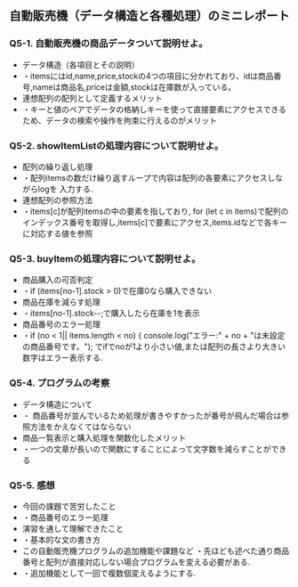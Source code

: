 ## 自動販売機（データ構造と各種処理）のミニレポート
### Q5-1. 自動販売機の商品データついて説明せよ。
* データ構造（各項目とその説明）
*   ・itemsにはid,name,price,stockの4つの項目に分かれており、idは商品番号,nameは商品名,priceは金額,stockは在庫数が入っている。
* 連想配列の配列として定義するメリット
*   ・キーと値のペアでデータの格納しキーを使って直接要素にアクセスできるため、データの検索や操作を拘束に行えるのがメリット
### Q5-2. showItemListの処理内容について説明せよ。
* 配列の繰り返し処理
*   ・配列itemsの数だけ繰り返すループで内容は配列の各要素にアクセスしながらlogを 入力する.
* 連想配列の参照方法
*   ・items[c]が配列itemsの中の要素を指しており, for (let c in items)で配列のインデックス番号を取得し,items[c]で要素にアクセス,items.idなどで各キーに対応する値を参照
### Q5-3. buyItemの処理内容について説明せよ。
* 商品購入の可否判定
*   ・if (items[no-1].stock > 0)で在庫0なら購入できない
* 商品在庫を減らす処理
*   ・items[no-1].stock--;で購入したら在庫を1を表示
* 商品番号のエラー処理
*   ・if (no < 1|| items.length < no) {
                console.log("エラー:" + no + "は未設定の商品番号です。");
でifでnoが1より小さい値,または配列の長さより大きい数字はエラー表示する.
### Q5-4. プログラムの考察
* データ構造について
*   ・ 商品番号が並んでいるため処理が書きやすかったが番号が飛んだ場合は参照方法をかえなくてはならない
* 商品一覧表示と購入処理を関数化したメリット
*   ・一つの文章が長いので関数にすることによって文字数を減らすことができる
### Q5-5. 感想
* 今回の課題で苦労したこと
*   ・商品番号のエラー処理
* 演習を通して理解できたこと
*   ・基本的な文の書き方
* この自動販売機プログラムの追加機能や課題など
  ・先ほども述べた通り商品番号と配列が直接対応しない場合プログラムを変える必要がある.
* ・追加機能として一回で複数個変えるようにする.
